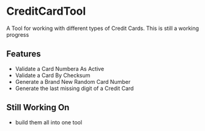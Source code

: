 # CreditCardTool
A Tool for working with different types of Credit Cards. This is still a working progress

## Features
  - Validate a Card Numbera As Active
  - Validate a Card By Checksum
  - Generate a Brand New Random Card Number
  - Generate the last missing digit of a Credit Card

## Still Working On
 - build them all into one tool
